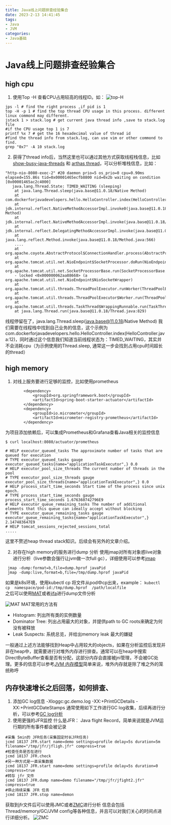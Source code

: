 ```yaml
---
title: Java线上问题排查经验集合
date: 2023-2-13 14:41:45
tags:
- Java
- JVM
categories:
- Java基础
---
```


# Java线上问题排查经验集合
## high cpu
1. 使用Top -H 查看CPU占用较高的线程ID。如：
![top-H](https://blog.pyma.net/images/top-h.png)
```
jps -l # find the right process ,if pid is 1
top -H -p 1 # find the top thread CPU usage in this process. different linux commond may different. 
jstack 1 > stack.log # get current java thread info ,save to stack.log file 
#if the CPU usage top 1 is 7
printf %x 7 # get the 16 hexadecimal value of thread id
#find the thread info from stack.log, can use vim or other commond to find.
grep "0x7" -A 10 stack.log
```
2. 获得了thread info后，当然这里也可以通过其他方式获取线程栈信息，比如 [show-busy-java-threads](https://github.com/yikebocai/shell/blob/master/show-busy-java-threads.sh) 和 [arthas thread](https://arthas.aliyun.com/doc/thread.html#%E5%8F%82%E6%95%B0%E8%AF%B4%E6%98%8E)，可以分析堆栈信息，比如：
```
"http-nio-8080-exec-2" #20 daemon prio=5 os_prio=0 cpu=0.90ms elapsed=155.86s tid=0x00001465ecfb8800 nid=0x2b waiting on condition  [0x00001465ac2c4000]
   java.lang.Thread.State: TIMED_WAITING (sleeping)
	at java.lang.Thread.sleep(java.base@11.0.18/Native Method)
	at com.dockerforjavadevelopers.hello.HelloController.index(HelloController.java:12)
	at jdk.internal.reflect.NativeMethodAccessorImpl.invoke0(java.base@11.0.18/Native Method)
	at jdk.internal.reflect.NativeMethodAccessorImpl.invoke(java.base@11.0.18/NativeMethodAccessorImpl.java:62)
	at jdk.internal.reflect.DelegatingMethodAccessorImpl.invoke(java.base@11.0.18/DelegatingMethodAccessorImpl.java:43)
	at java.lang.reflect.Method.invoke(java.base@11.0.18/Method.java:566)
    ....
	at org.apache.coyote.AbstractProtocol$ConnectionHandler.process(AbstractProtocol.java:889)
	at org.apache.tomcat.util.net.NioEndpoint$SocketProcessor.doRun(NioEndpoint.java:1743)
	at org.apache.tomcat.util.net.SocketProcessorBase.run(SocketProcessorBase.java:49)
	- locked <0x000000062aa88668> (a org.apache.tomcat.util.net.NioEndpoint$NioSocketWrapper)
	at org.apache.tomcat.util.threads.ThreadPoolExecutor.runWorker(ThreadPoolExecutor.java:1191)
	at org.apache.tomcat.util.threads.ThreadPoolExecutor$Worker.run(ThreadPoolExecutor.java:659)
	at org.apache.tomcat.util.threads.TaskThread$WrappingRunnable.run(TaskThread.java:61)
	at java.lang.Thread.run(java.base@11.0.18/Thread.java:829)
```
线程停留在了，java.lang.Thread.sleep(java.base@11.0.18/Native Method) 我们需要在线程栈中找到自己业务的信息，这个示例为
com.dockerforjavadevelopers.hello.HelloController.index(HelloController.java:12)，同时通过这个信息我们知道当前线程状态为：TIMED_WAITING，其实并不会消耗cpu（为示例使用的Thread.sleep, 通常这一步会找到占用cpu时间超长的thread）
<!-- more -->

## high memory
1. 对线上服务要进行足够的监控，比如使用prometheus
```
        <dependency>
            <groupId>org.springframework.boot</groupId>
            <artifactId>spring-boot-starter-actuator</artifactId>
        </dependency>
        <dependency>
            <groupId>io.micrometer</groupId>
            <artifactId>micrometer-registry-prometheus</artifactId>
        </dependency>
```
为项目添加依赖后，可以集成Prometheus和Grafana查看Java相关的监控信息
```
$ curl localhost:8080/actuator/prometheus

# HELP executor_queued_tasks The approximate number of tasks that are queued for execution
# TYPE executor_queued_tasks gauge
executor_queued_tasks{name="applicationTaskExecutor",} 0.0
# HELP executor_pool_size_threads The current number of threads in the pool
# TYPE executor_pool_size_threads gauge
executor_pool_size_threads{name="applicationTaskExecutor",} 0.0
# HELP process_start_time_seconds Start time of the process since unix epoch.
# TYPE process_start_time_seconds gauge
process_start_time_seconds 1.676360742796E9
# HELP executor_queue_remaining_tasks The number of additional elements that this queue can ideally accept without blocking
# TYPE executor_queue_remaining_tasks gauge
executor_queue_remaining_tasks{name="applicationTaskExecutor",} 2.147483647E9
# HELP tomcat_sessions_rejected_sessions_total
.....
```
这里不赘述heap thread stack知识。后续会有另外的文章介绍。

2. 对存在high memory的服务进行dump 分析
使用jmap对所有对象惑live对象进行分析（live参数会强行让jvm做一次full gc），详细使用可以参考[jmap](https://docs.oracle.com/javase/7/docs/technotes/tools/share/jmap.html)
```
 jmap -dump:format=b,file=dump.hprof javaPid
 jmap -dump:live,format=b,file=/tmp/dump.hprof javaPid
```
如果是k8s环境，使用kubectl cp <file-spec-src> <file-spec-dest>将文件从pod中cp出来，example：
```kubectl cp  namespace/pod-id:/tmp/dump.hprof  /path/localfile```  
之后可以使用[MAT](https://www.eclipse.org/mat/)或者[jifa](https://github.com/eclipse/jifa)进行dump文件分析

![MAT](https://blog.pyma.net/images/heap-mat.png)
MAT常用的方法有
+ Histogram: 列出所有类的实例数量
+ Dominator Tree: 列出占用最大的对象，并提供path to GC roots来确定为何没有被释放
+ Leak Suspects: 系统总览，并给出memory leak 最大的嫌疑

一般通过上述方法能够找到Heap中占用较大的objects，如果在分析监控后发现并非在heap中，就需要进行对堆外内存进行排查。通常可以在heap中搜索DirectByteBuffer查看是否有分配，这部分内存会直接被jni管理，不会被GC处理。更多的信息可以参考[JVM 内存模型](https://zhuanlan.zhihu.com/p/38348646)简单来说，堆外内存就是除了堆之外的笼统称呼

## 内存快速增长之后回落，如何排查、
1. 添加GC log信息
-Xloggc:gc.demo.log
-XX:+PrintGCDetails
-XX:+PrintGCDateStamps
通常使用如下工作进行GC log收集，后续再进行分析，可以参考[GC log分析](https://juejin.cn/post/6844903861556084744)
2. 使用更强的JFR监控
什么是JFR： Java flight Record，简单来说就是JVM运行期的所有事件都会被记录
```
#采集 5min的 JFR任务(采集固定时长JFR任务)
jcmd 18137 JFR.start name=demo settings=profile delay=5s duration=5m filename="/tmp/jfr/jfligh.jfr" compress=true  
#检查任务是否在进行
jcmd 18137 JFR.check
#另一种方式是一直采集数据
jcmd 18137 JFR.start name=demo settings=profile delay=5s duration=0 compress=true
#转存 jfr 文件
jcmd 18137 JFR.dump name=demo filename="/tmp/jfr/jfight2.jfr" compress=true
#停止持续采集 JFR 任务
jcmd 18137 JFR.stop name=demon  
```
获取到jfr文件后可以使用JMC或者[ZMC](https://www.azul.com/products/components/azul-mission-control/)进行分析
信息会包括Thread/memory/GC/JVM config等各种信息，并且可以对我们关心的时间点进行详细分析。
![ZMC](https://blog.pyma.net/images/jflight-zmc.png)
